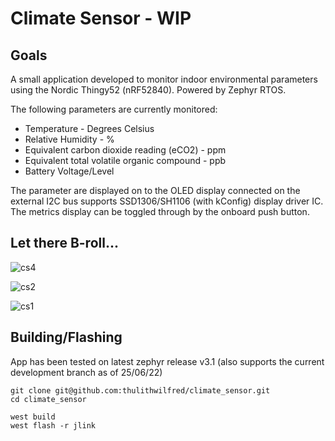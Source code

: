 # Climate Sensor - WIP

## Goals

A small application developed to monitor indoor environmental parameters using the Nordic Thingy52 (nRF52840). Powered by Zephyr RTOS.

The following parameters are currently monitored:
  
  * Temperature - Degrees Celsius
  * Relative Humidity - %
  * Equivalent carbon dioxide reading (eCO2) - ppm
  * Equivalent total volatile organic compound - ppb
  * Battery Voltage/Level

The parameter are displayed on to the OLED display connected on the external I2C bus supports SSD1306/SH1106 (with kConfig) display driver IC. The metrics display can be toggled through by the onboard push button.

## Let there B-roll...

![cs4](https://user-images.githubusercontent.com/36925352/175752631-ffabccc8-6a0b-42b9-ad8c-2bac82e2cf2d.jpg)

![cs2](https://user-images.githubusercontent.com/36925352/175752445-b06e7d26-2563-4034-af1a-e44c9b4dc1be.jpg)

![cs1](https://user-images.githubusercontent.com/36925352/175752447-9ba142af-9ab5-476f-9ae4-290654b8a343.jpg)


## Building/Flashing

App has been tested on latest zephyr release v3.1 (also supports the current development branch as of 25/06/22)

```
git clone git@github.com:thulithwilfred/climate_sensor.git
cd climate_sensor

west build
west flash -r jlink
```
